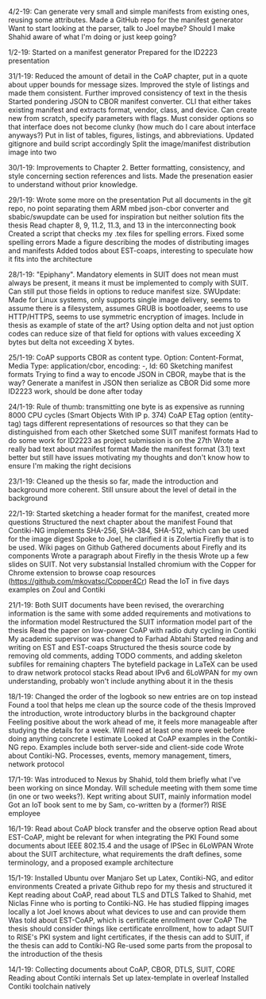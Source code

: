 4/2-19:
Can generate very small and simple manifests from existing ones, reusing some attributes.
Made a GitHub repo for the manifest generator
Want to start looking at the parser, talk to Joel maybe? Should I make Shahid aware of what I'm doing or just keep going?

1/2-19:
Started on a manifest generator
Prepared for the ID2223 presentation

31/1-19:
Reduced the amount of detail in the CoAP chapter, put in a quote about upper bounds for message sizes.
Improved the style of listings and made them consistent.
Further improved consistency of text in the thesis
Started pondering JSON to CBOR manifest converter. CLI that either takes existing manifest and extracts format, vendor, class, and device. Can create new from scratch, specify parameters with flags. Must consider options so that interface does not become clunky (how much do I care about interface anyways?)
Put in list of tables, figures, listings, and abbreviations. Updated gitignore and build script accordingly
Split the image/manifest distribution image into two


30/1-19:
Improvements to Chapter 2. Better formatting, consistency, and style concerning section references and lists.
Made the presenation easier to understand without prior knowledge.


29/1-19:
Wrote some more on the presentation
Put all documents in the git repo, no point separating them
ARM mbed json-cbor converter and sbabic/swupdate can be used for inspiration but neither solution fits the thesis
Read chapter 8, 9, 11.2, 11.3, and 13 in the interconnecting book
Created a script that checks my .tex files for spelling errors. Fixed some spelling errors
Made a figure describing the modes of distributing images and manifests
Added todos about EST-coaps, interesting to speculate how it fits into the architecture

28/1-19:
"Epiphany". Mandatory elements in SUIT does not mean must always be present, it means it must be implemented to comply with SUIT. Can still put those fields in options to reduce manifest size.
SWUpdate: Made for Linux systems, only supports single image delivery, seems to assume there is a filesystem, assumes GRUB is bootloader, seems to use HTTP/HTTPS, seems to use symmetric encryption of images. Include in thesis as example of state of the art?
Using option delta and not just option codes can reduce size of that field for options with values exceeding X bytes but delta not exceeding X bytes.


25/1-19:
CoAP supports CBOR as content type. Option: Content-Format, Media Type: application/cbor, encoding: -, Id: 60
Sketching manifest formats
Trying to find a way to encode JSON in CBOR, maybe that is the way? Generate a manifest in JSON then serialize as CBOR
Did some more ID2223 work, should be done after today


24/1-19:
Rule of thumb: transmitting one byte is as expensive as running 8000 CPU cycles (Smart Objects With IP p. 374)
CoAP ETag option (entity-tag) tags different representations of resources so that they can be distinguished from each other
Sketched some SUIT manifest formats
Had to do some work for ID2223 as project submission is on the 27th
Wrote a really bad text about manifest format
Made the manifest format (3.1) text better but still have issues motivating my thoughts and don't know how to ensure I'm making the right decisions

23/1-19:
Cleaned up the thesis so far, made the introduction and background more coherent. Still unsure about the level of detail in the background

22/1-19:
Started sketching a header format for the manifest, created more questions
Structured the next chapter about the manifest
Found that Contiki-NG implements SHA-256, SHA-384, SHA-512, which can be used for the image digest
Spoke to Joel, he clarified it is Zolertia Firefly that is to be used. Wiki pages on Github
Gathered documents about Firefly and its components
Wrote a paragraph about Firefly in the thesis
Wrote up a few slides on SUIT. Not very substansial
Installed chromium with the Copper for Chrome extension to browse coap resources (https://github.com/mkovatsc/Copper4Cr)
Read the IoT in five days examples on Zoul and Contiki

21/1-19:
Both SUIT documents have been revised, the overarching information is the same with some added requirements and motivations to the information model
Restructured the SUIT information model part of the thesis
Read the paper on low-power CoAP with radio duty cycling in Contiki
My academic supervisor was changed to Farhad Abtahi
Started reading and writing on EST and EST-coaps
Structured the thesis source code by removing old comments, adding TODO comments, and adding skeleton subfiles for remaining chapters
The bytefield package in LaTeX can be used to draw network protocol stacks
Read about IPv6 and 6LoWPAN for my own understanding, probably won't include anything about it in the thesis

18/1-19:
Changed the order of the logbook so new entries are on top instead
Found a tool that helps me clean up the source code of the thesis
Improved the introduction, wrote introductory blurbs in the background chapter
Feeling positive about the work ahead of me, it feels more manageable after studying the details for a week. Will need at least one more week before doing anything concrete I estimate
Looked at CoAP examples in the Contiki-NG repo. Examples include both server-side and client-side code
Wrote about Contiki-NG. Processes, events, memory management, timers, network protocol

17/1-19:
Was introduced to Nexus by Shahid, told them briefly what I've been working on since Monday. Will schedule meeting with them some time (in one or two weeks?).
Kept writing about SUIT, mainly information model
Got an IoT book sent to me by Sam, co-written by a (former?) RISE employee

16/1-19:
Read about CoAP block transfer and the observe option
Read about EST-CoAP, might be relevant for when integrating the PKI
Found some documents about IEEE 802.15.4 and the usage of IPSec in 6LoWPAN
Wrote about the SUIT architecture, what requirements the draft defines, some terminology, and a proposed example architecture

15/1-19:
Installed Ubuntu over Manjaro
Set up Latex, Contiki-NG, and editor environments
Created a private Github repo for my thesis and structured it
Kept reading about CoAP, read about TLS and DTLS
Talked to Shahid, met Niclas Finne who is porting to Contiki-NG. He has studied flipping images locally a lot
Joel knows about what devices to use and can provide them
Was told about EST-CoAP, which is certificate enrollment over CoAP
The thesis should consider things like certificate enrollment, how to adapt SUIT to RISE's PKI system and light certificates, if the thesis can add to SUIT, if the thesis can add to Contiki-NG
Re-used some parts from the proposal to the introduction of the thesis

14/1-19:
Collecting documents about CoAP, CBOR, DTLS, SUIT, CORE
Reading about Contiki internals
Set up latex-template in overleaf
Installed Contiki toolchain natively

